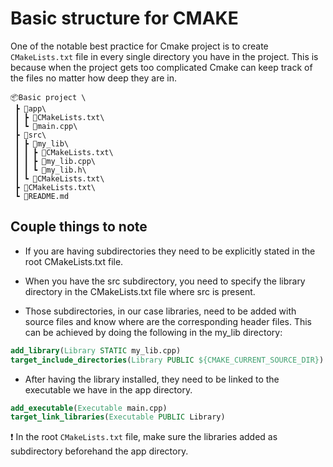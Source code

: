 # Basic structure for CMAKE

One of the notable best practice for Cmake project is to create `CMakeLists.txt` file in every single directory you have in the project. This is because when the project gets too complicated Cmake can keep track of the files no matter how deep they are in.

```text
📦Basic project \
 ┣ 📂app\
 ┃ ┣ 📜CMakeLists.txt\
 ┃ ┗ 📜main.cpp\
 ┣ 📂src\
 ┃ ┣ 📂my_lib\
 ┃ ┃ ┣ 📜CMakeLists.txt\
 ┃ ┃ ┣ 📜my_lib.cpp\
 ┃ ┃ ┗ 📜my_lib.h\
 ┃ ┗ 📜CMakeLists.txt\
 ┣ 📜CMakeLists.txt\
 ┗ 📜README.md
```

## Couple things to note

- If you are having subdirectories they need to be explicitly stated in the root CMakeLists.txt file.

- When you have the src subdirectory, you need to specify the library directory in the CMakeLists.txt file where src is present.

- Those subdirectories, in our case libraries, need to be added with source files and know where are the corresponding header files.
This can be achieved by doing the following in the my_lib directory:

```cmake
add_library(Library STATIC my_lib.cpp)
target_include_directories(Library PUBLIC ${CMAKE_CURRENT_SOURCE_DIR})
```

- After having the library installed, they need to be linked to the executable we have in the app directory.

```cmake
add_executable(Executable main.cpp)
target_link_libraries(Executable PUBLIC Library)
```

❗ In the root ```CMakeLists.txt``` file,  make sure the libraries added as subdirectory beforehand the app directory.
